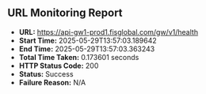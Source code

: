 ## URL Monitoring Report

- **URL:** https://api-gw1-prod1.fisglobal.com/gw/v1/health
- **Start Time:** 2025-05-29T13:57:03.189642
- **End Time:** 2025-05-29T13:57:03.363243
- **Total Time Taken:** 0.173601 seconds
- **HTTP Status Code:** 200
- **Status:** Success
- **Failure Reason:** N/A
